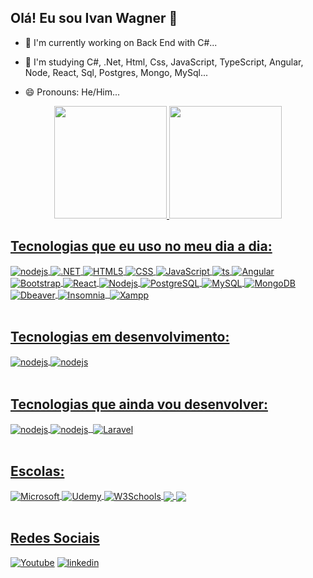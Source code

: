 ## Olá! Eu sou Ivan Wagner 👋

- 🔭 I'm currently working on Back End with C#...
  
- 🌱 I'm studying C#, .Net, Html, Css, JavaScript, TypeScript, Angular, Node, React, Sql, Postgres, Mongo, MySql...
  
- 😄 Pronouns: He/Him...
  
<div align="center">
  <a href="https://github.com/ivanostorari">
  <img height="180em" src="https://github-readme-stats.vercel.app/api?username=ivanostorari&show_icons=true&theme=dracula&include_all_commits=true&count_private=true"/>
  <img height="180em" src="https://github-readme-stats.vercel.app/api/top-langs/?username=ivanostorari&layout=compact&langs_count=7&theme=dracula"/>
</div>

## Tecnologias que eu uso no meu dia a dia:    

<div style="display: inline_block">
  
  <img align="center" alt="nodejs" src="https://img.shields.io/badge/C%23-239120?style=for-the-badge&logo=c-sharp&logoColor=white" />
  
  <img align="center" alt=".NET" src="https://img.shields.io/badge/.NET-5C2D91?style=for-the-badge&logo=.net&logoColor=white" />

  <img align="center" alt="HTML5" src="https://img.shields.io/badge/HTML5-E34F26?style=for-the-badge&logo=html5&logoColor=white" />
  
  <img align="center" alt="CSS" src="https://img.shields.io/badge/CSS3-1572B6?style=for-the-badge&logo=css3&logoColor=white" />

  <img align="center" alt="JavaScript" src="https://img.shields.io/badge/JavaScript-323330?style=for-the-badge&logo=javascript&logoColor=F7DF1E" />

  <img align="center" alt="ts" src="https://img.shields.io/badge/TypeScript-007ACC?style=for-the-badge&logo=typescript&logoColor=white" />

  <img align="center" alt="Angular" src="https://img.shields.io/badge/Angular-DD0031?style=for-the-badge&logo=angular&logoColor=white" />
  
  <img align="center" alt="Bootstrap" src="https://img.shields.io/badge/Bootstrap-563D7C?style=for-the-badge&logo=bootstrap&logoColor=white" />

  <img align="center" alt="React" src="https://img.shields.io/badge/React-20232A?style=for-the-badge&logo=react&logoColor=61DAFB" /> 
  
  <img align="center" alt="Nodejs" src="https://img.shields.io/badge/Node.js-43853D?style=for-the-badge&logo=node.js&logoColor=white" />

  <img align="center" alt="PostgreSQL" src="https://img.shields.io/badge/PostgreSQL-316192?style=for-the-badge&logo=postgresql&logoColor=white" />
 
  <img align="center" alt="MySQL" src="https://img.shields.io/badge/MySQL-005C84?style=for-the-badge&logo=mysql&logoColor=white" />

  <img align="center" alt="MongoDB" src="https://img.shields.io/badge/MongoDB-4EA94B?style=for-the-badge&logo=mongodb&logoColor=white" />

  <img align="center" alt="Dbeaver" src="https://img.shields.io/badge/dbeaver-382923?style=for-the-badge&logo=dbeaver&logoColor=white" />

  <img align="center" alt="Insomnia" src="https://img.shields.io/badge/Insomnia-5849be?style=for-the-badge&logo=Insomnia&logoColor=white" />

   <img align="center" alt="" src="" />

  <img align="center" alt="Xampp" src="https://img.shields.io/badge/Xampp-F37623?style=for-the-badge&logo=xampp&logoColor=white" />

  
  

  

  

</div><br/> 

## Tecnologias em desenvolvimento:
  
<div style="display: inline_block">

  <img align="center" alt="nodejs" src="https://img.shields.io/badge/Java-ED8B00?style=for-the-badge&logo=openjdk&logoColor=white" />

  <img align="center" alt="nodejs" src="https://img.shields.io/badge/Spring-6DB33F?style=for-the-badge&logo=spring&logoColor=white" /> 


  
</div><br/>

## Tecnologias que ainda vou desenvolver:

<div style="display: inline_block">
 
  <img align="center" alt="nodejs" src="https://img.shields.io/badge/Python-14354C?style=for-the-badge&logo=python&logoColor=white" />
  
  <img align="center" alt="nodejs" src="https://img.shields.io/badge/Django-092E20?style=for-the-badge&logo=django&logoColor=white" />

  <img align="center" alt="" src="" />

  <img align="center" alt="Laravel" src="https://img.shields.io/badge/Laravel-FF2D20?style=for-the-badge&logo=laravel&logoColor=white" />
  
  
   
 </div><br/>

 ## Escolas:

 <div style="display: inline_block">
 
  <img align="center" alt="Microsoft" src="https://img.shields.io/badge/Microsoft%20Academic-2D9FD9?style=for-the-badge&logo=Microsoft%20Academic&logoColor=white" />
  
  <img align="center" alt="Udemy" src="https://img.shields.io/badge/Udemy-EC5252?style=for-the-badge&logo=Udemy&logoColor=white" />

  <img align="center" alt="W3Schools" src="https://img.shields.io/badge/W3Schools-04AA6D?style=for-the-badge&logo=W3Schools&logoColor=white" />

  <img align="center" alt=" " src=" " />
  
  <img align="center" alt=" " src=" " />
   
 </div><br/>


## Redes Sociais
  
[![Youtube](https://img.shields.io/badge/YouTube-FF0000?style=for-the-badge&logo=youtube&logoColor=white)](https://www.youtube.com/@IvanOstorari-ue1cr/playlists)
[![linkedin](https://img.shields.io/badge/LinkedIn-0077B5?style=for-the-badge&logo=linkedin&logoColor=white)](https://www.linkedin.com/in/ivan-wagner-ostorari-filho-11977134/?trk=opento_sprofile_goalscard)





